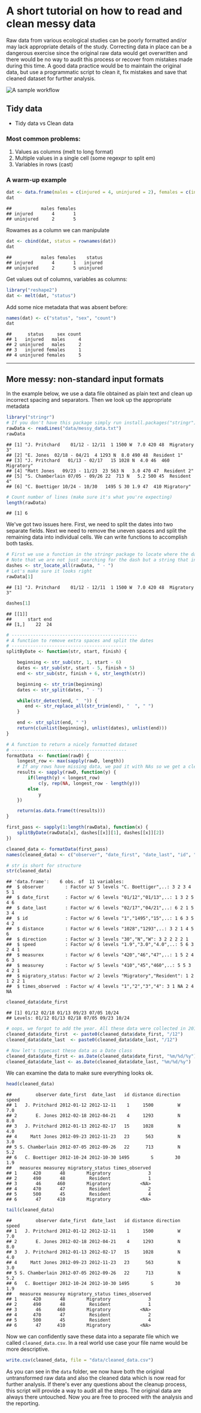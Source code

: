 

# A short tutorial on how to read and clean messy data

Raw data from various ecological studies can be poorly formatted and/or may lack appropriate details of the study. Correcting data in place can be a dangerous exercise since the original raw data would get overwritten and there would be no way to audit this process or recover from mistakes made during this time. A good data practice would be to maintain the original data, but use a programmatic script to clean it, fix mistakes and save that cleaned dataset for further analysis. 

![A sample workflow](sample_workflow.png)


## Tidy data

* Tidy data vs Clean data

### Most common problems:


1. Values as columns  (melt to long format)
2. Multiple values in a single cell (some regexpr to split em)
3. Variables in rows (cast)


### A warm-up example



```r
dat <- data.frame(males = c(injured = 4, uninjured = 2), females = c(injured = 1, uninjured = 5))
dat
```

```
##           males females
## injured       4       1
## uninjured     2       5
```

Rowames as a column we can manipulate


```r
dat <- cbind(dat, status = rownames(dat)) 
dat
```

```
##           males females    status
## injured       4       1   injured
## uninjured     2       5 uninjured
```

Get values out of columns, variables as columns:


```r
library("reshape2")
dat <- melt(dat, "status") 
```

Add some nice metadata that was absent before:


```r
names(dat) <- c("status", "sex", "count")
dat
```

```
##      status     sex count
## 1   injured   males     4
## 2 uninjured   males     2
## 3   injured females     1
## 4 uninjured females     5
```

---

## More messy: non-standard input formats



In the example below, we use a data file obtained as plain text and clean up incorrect spacing and separators. Then we look up the appropriate metadata 


```r
library("stringr")
# If you don't have this package simply run install.packages("stringr")
rawData <- readLines("data/messy_data.txt")
rawData
```

```
## [1] "J. Pritchard    01/12 - 12/11  1 1500 W  7.0 420 48  Migratory 3"
## [2] "E. Jones  02/18 - 04/21  4 1293 N  8.0 490 48  Resident 1"       
## [3] "J. Pritchard   01/13 - 02/17   15 1028 N  4.0 46  460 Migratory" 
## [4] "Matt Jones   09/23 - 11/23  23 563 N   3.0 470 47  Resident 2"   
## [5] "S. Chamberlain 07/05 - 09/26 22  713 N   5.2 500 45  Resident 4" 
## [6] "C. Boettiger 10/24 - 10/30   1495 S 30 1.9 47  410 Migratory"
```


```r
# Count number of lines (make sure it's what you're expecting)
length(rawData)
```

```
## [1] 6
```

We've got two issues here. First, we need to split the dates into two separate fields. Next we need to remove the uneven spaces and split the remaining data into individual cells. We can write functions to accomplish both tasks.



```r
# First we use a function in the stringr package to locate where the dashes are.
# Note that we are not just searching for the dash but a string that includes the space before and after.
dashes <- str_locate_all(rawData, " - ")
# Let's make sure it looks right
rawData[1]
```

```
## [1] "J. Pritchard    01/12 - 12/11  1 1500 W  7.0 420 48  Migratory 3"
```

```r
dashes[1]
```

```
## [[1]]
##      start end
## [1,]    22  24
```


```r
# -----------------------------------------------
# A function to remove extra spaces and split the dates
# -------------------------------------------
splitByDate <- function(str, start, finish) {

    beginning <- str_sub(str, 1, start - 6)
    dates <- str_sub(str, start - 5, finish + 5)
    end <- str_sub(str, finish + 6, str_length(str))

    beginning <- str_trim(beginning)
    dates <- str_split(dates, " - ")

    while(str_detect(end, "  ")) {
       end <- str_replace_all(str_trim(end), "  ", " ")    
    }

    end <- str_split(end, " ")
    return(c(unlist(beginning), unlist(dates), unlist(end)))
}

# A function to return a nicely formatted dataset
# -------------------------------------------
formatData  <- function(rawD) {
    longest_row <- max(sapply(rawD, length))
    # If any rows have missing data, we pad it with NAs so we get a clean data.frame
    results <- sapply(rawD, function(y) {
        if(length(y) < longest_row)
            c(y, rep(NA, longest_row - length(y))) 
        else 
            y
    })

    return(as.data.frame(t(results)))
} 
```


```r
first_pass <- sapply(1:length(rawData), function(x) {
    splitByDate(rawData[x], dashes[[x]][1], dashes[[x]][2])
})

cleaned_data <- formatData(first_pass)
names(cleaned_data) <- c("observer", "date_first", "date_last", "id", "distance", "direction", "speed", "measurex", "measurey", "migratory_status", "times_observed")
```


```r
# str is short for structure
str(cleaned_data)
```

```
## 'data.frame':	6 obs. of  11 variables:
##  $ observer        : Factor w/ 5 levels "C. Boettiger",..: 3 2 3 4 5 1
##  $ date_first      : Factor w/ 6 levels "01/12","01/13",..: 1 3 2 5 4 6
##  $ date_last       : Factor w/ 6 levels "02/17","04/21",..: 6 2 1 5 3 4
##  $ id              : Factor w/ 6 levels "1","1495","15",..: 1 6 3 5 4 2
##  $ distance        : Factor w/ 6 levels "1028","1293",..: 3 2 1 4 5 6
##  $ direction       : Factor w/ 3 levels "30","N","W": 3 2 2 2 2 1
##  $ speed           : Factor w/ 6 levels "1.9","3.0","4.0",..: 5 6 3 2 4 1
##  $ measurex        : Factor w/ 6 levels "420","46","47",..: 1 5 2 4 6 3
##  $ measurey        : Factor w/ 5 levels "410","45","460",..: 5 5 3 4 2 1
##  $ migratory_status: Factor w/ 2 levels "Migratory","Resident": 1 2 1 2 2 1
##  $ times_observed  : Factor w/ 4 levels "1","2","3","4": 3 1 NA 2 4 NA
```

```r
cleaned_data$date_first
```

```
## [1] 01/12 02/18 01/13 09/23 07/05 10/24
## Levels: 01/12 01/13 02/18 07/05 09/23 10/24
```

```r
# oops, we forgot to add the year. All these data were collected in 2012
cleaned_data$date_first  <- paste0(cleaned_data$date_first, "/12")
cleaned_data$date_last  <- paste0(cleaned_data$date_last, "/12")

# Now let's typecast these data as a Date class
cleaned_data$date_first <- as.Date(cleaned_data$date_first, "%m/%d/%y")
cleaned_data$date_last <- as.Date(cleaned_data$date_last, "%m/%d/%y")
```


We can examine the data to make sure everything looks ok.


```r
head(cleaned_data)
```

```
##         observer date_first  date_last   id distance direction speed
## 1   J. Pritchard 2012-01-12 2012-12-11    1     1500         W   7.0
## 2       E. Jones 2012-02-18 2012-04-21    4     1293         N   8.0
## 3   J. Pritchard 2012-01-13 2012-02-17   15     1028         N   4.0
## 4     Matt Jones 2012-09-23 2012-11-23   23      563         N   3.0
## 5 S. Chamberlain 2012-07-05 2012-09-26   22      713         N   5.2
## 6   C. Boettiger 2012-10-24 2012-10-30 1495        S        30   1.9
##   measurex measurey migratory_status times_observed
## 1      420       48        Migratory              3
## 2      490       48         Resident              1
## 3       46      460        Migratory           <NA>
## 4      470       47         Resident              2
## 5      500       45         Resident              4
## 6       47      410        Migratory           <NA>
```

```r
tail(cleaned_data)
```

```
##         observer date_first  date_last   id distance direction speed
## 1   J. Pritchard 2012-01-12 2012-12-11    1     1500         W   7.0
## 2       E. Jones 2012-02-18 2012-04-21    4     1293         N   8.0
## 3   J. Pritchard 2012-01-13 2012-02-17   15     1028         N   4.0
## 4     Matt Jones 2012-09-23 2012-11-23   23      563         N   3.0
## 5 S. Chamberlain 2012-07-05 2012-09-26   22      713         N   5.2
## 6   C. Boettiger 2012-10-24 2012-10-30 1495        S        30   1.9
##   measurex measurey migratory_status times_observed
## 1      420       48        Migratory              3
## 2      490       48         Resident              1
## 3       46      460        Migratory           <NA>
## 4      470       47         Resident              2
## 5      500       45         Resident              4
## 6       47      410        Migratory           <NA>
```

Now we can confidently save these data into a separate file which we called `cleaned_data.csv`. In a real world use case your file name would be more descriptive.



```r
write.csv(cleaned_data, file = "data/cleaned_data.csv")
```

As you can see in the `data` folder, we now have both the original untransformed raw data and also the cleaned data which is now read for further analysis. If there's ever any questions about the cleanup process, this script will provide a way to audit all the steps. The original data are always there untouched. Now you are free to proceed with the analysis and the reporting.


